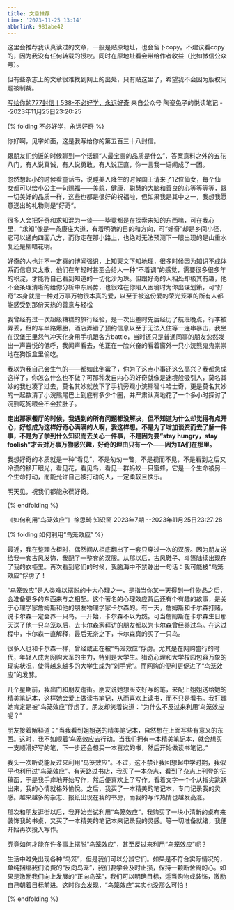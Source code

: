```yaml
---
title: 文章推荐
time: '2023-11-25 13:14'
abbrlink: 981abe42
---
```


这里会推荐我认真读过的文章，一般是贴原地址，也会留下copy。不建议看copy的，因为我没有任何转载的授权。同时在原地址看会带给作者收益（比如微信公众号）。

但有些杂志上的文章很难找到网上的出处，只有贴这里了，希望我不会因为版权问题被制裁。

<!--more-->

[写给你的777封信丨538-不必好学，永远好奇](https://mp.weixin.qq.com/s?__biz=MzIwNzQ1OTg2Ng==&mid=2247491063&idx=1&sn=0b8e9b0926d17a353e239cde9033003c&chksm=a1bf534bcffb335b2dc0a3ea781000d57b5aef6c7cc4c4a5b57fb96e5a64067b10709459c0f2&scene=27#wechat_redirect) 来自公众号 陶瓷兔子的悦读笔记 --2023年11月25日23:20:25

{% folding 不必好学，永远好奇 %}

你好啊，见字如面，这是我写给你的第五百三十八封信。

跟朋友们约饭的时候聊到一个话题“人最宝贵的品质是什么”，答案意料之外的五花八门，有人说真诚，有人说勇敢，有人说正直，你一言我一语闹成了一团。

忽然想起小的时候看童话书，说睡美人降生的时候国王请来了12位仙女，每个仙女都可以给小公主一句赐福——美貌，健康，聪慧的大脑和善良的心等等等等，跟一切美好的品质一样，这些也都是很好的祝福啦，但如果我是其中之一，我想我愿意送出的礼物则是“好奇”。

很多人会把好奇和求知混为一谈——毕竟都是在探索未知的东西嘛，可在我心里，“求知”像是一条康庄大道，有着明确的目的和方向，可“好奇”却是乡间小径，它可以通向四面八方，而你走在那小路上，也绝对无法预测下一眼出现的是山重水复还是柳暗花明。

好奇的人也并不一定真的博闻强识，上知天文下知地理，很多时候因为知识不成体系而信息又太散，他们在年轻时甚至会给人一种“不着调”的感觉，需要很多很多年的积淀，才能将自己看到知道的一切化沙为珠。但跟好奇的人相处却极其有趣，他不会条理清晰的给你分析中东局势，也很难在你陷入困境时为你出谋划策，可“好奇”本身就是一种对万事万物很本真的爱，以至于被这份爱的荣光笼罩的所有人都能感受到那份天热的善意与轻松

我曾经有过一次超级糟糕的旅行经验，是一次出差时先后经历了航班晚点，行李被弄丢，租的车半路爆胎，酒店弄错了预约信息以至于无法入住等一连串暴击，我坐在汉堡王里怨气冲天化身用手机跟各方battle，当时还只是普通同事的朋友忽然发出一声喜悦的低呼，我闻声看去，他正在一脸兴奋的看着窗外一只小浣熊鬼鬼祟祟地在狗饭盒里偷吃。

我以为我自己会生气的——都如此倒霉了，你为了这点小事还这么高兴？我都急成这样了，你怎么什么也不做？可那种发自内心的好奇就像是迷境般吸引人，莫名其妙的我也凑了过去，莫名其妙就放下了手机旁观小浣熊智斗哈士奇，更是莫名其妙的一起数清了小浣熊尾巴上到底有多少个圈，并严肃认真地花了一个多小时探讨了浣熊吃狗粮会不会拉肚子。

**走出那家餐厅的时候，我遇到的所有问题都没解决，但不知道为什么却觉得有点开心，好想成为这样好奇心满满的人啊，我这样想。不是为了增加谈资而去了解一件事，不是为了学到什么知识而去关心一件事，不是因为要“stay hungry，stay foolish”才去对万事万物感兴趣，好奇的理由只有一个——因为TA们在那里。**

我想好奇的本质就是一种“看见”，不是匆匆一瞥，不是视而不见，不是看到之后又冷漠的移开眼光，看见花，看见鸟，看见一群蚂蚁一只蜜蜂，它是一个生命被另一个生命打动，而能允许自己被打动的人，一定柔软且快乐。

明天见，祝我们都能永葆好奇。

{% endfolding %}

《如何利用“鸟笼效应”》徐思琦  知识窗 2023年7期 --2023年11月25日23:27:28

{% folding 如何利用“鸟笼效应” %}

最近，我在整理衣柜时，偶然间从柜底翻出了一套只穿过一次的汉服。因为朋友送给我一套古风发饰，我配了一整套的汉服。从那以后，古风鞋子、斗篷陆续出现在了我的衣柜里。再次看到它们的时候，我脑海中不禁蹦出一句话：我可能被“鸟笼效应”俘虏了！

“鸟笼效应”是人类难以摆脱的十大心理之一，是指当你某一天得到一件物品之后，会准备更多的东西来与之相配。这个著名的心理效应背后还有个有趣的故事，是关于心理学家詹姆斯和他的朋友物理学家卡尔森的。有一天，詹姆斯和卡尔森打赌，说卡尔森一定会养一只鸟。一开始，卡尔森不以为然。可当詹姆斯在卡尔森生日那天送了他一只鸟笼以后，去卡尔森家拜访的朋友都以为卡尔森曾经养过鸟。在这过程中，卡尔森一直解释，最后无奈之下，卡尔森真的买了一只鸟。

很多人也和卡尔森一样，曾经或正在被“鸟笼效应”俘虏。尤其是在网购盛行的时代，年轻人成为网购大军的主力，特别是大学生。猎奇心理和大学校园包容万象的现实状况，使得越来越多的大学生成为“剁手党”。而网购的便利更促进了“鸟笼效应”的发酵。

几个星期前，我出门和朋友逛街。朋友说她想买支好写的笔，来配上姐姐送给她的精美笔记本，这样她会爱上做读书笔记，从而喜欢上读书，而不只是看书。我打趣她肯定是被“鸟笼效应”俘虏了。朋友却笑着说道：“为什么不反过来利用‘鸟笼效应呢？”

朋友接着解释道：“当我看到姐姐送的精美笔记本，自然想在上面写些有意义的东西。这时，我不如顺着‘鸟笼效应去行动。当我们拥有一本精美笔记本，就会想买一支顺滑好写的笔，下一步还会想买一本喜欢的书，然后开始做读书笔记。”

我头一次听说能反过来利用“鸟笼效应”。不过，这不禁让我回想起中学时期，我似乎也利用过“鸟笼效应”。有天路过书店，我买了一本杂志，看到了杂志上刊登的征稿函，于是我手痒地开始写作，然后便喜欢上了写作。看着文字一个个从指尖跳跃出来，我的心情就格外愉悅。之后，我买了一本精美的笔记本，专门记录我的灵感。越来越多的杂志、报纸出现在我的书房，而我的写作热情也越发高涨。

那次和朋友逛街以后，我开始尝试利用“鸟笼效应”。我购买了一块小清新的桌布来装饰我的书桌，又买了一本精美的笔记本来记录我的灵感。等一切准备就绪，我便开始再次投入写作。

究竟如何才能在许多事上摆脱“鸟笼效应”，甚至反过来利用“鸟笼效应”呢？

生活中难免出现各种“鸟笼”，但是我们可以分辨它们。如果是不符合实际情况的，单纯捆绑我们消费的“反向鸟笼”，我们要学会及时止损，保持一颗断舍离的心。如果是激励我们向上发展的“正向鸟笼”，我们可以明确目标，适当购物或装饰，激励自己朝着目标前进。这时你会发现，“鸟笼效应”其实也没那么可怕！

{% endfolding %}